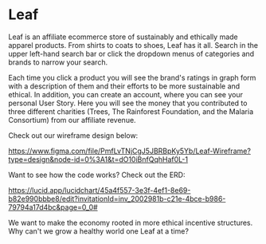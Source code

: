 # Leaf

Leaf is an affiliate ecommerce store of sustainably and ethically made apparel products. From shirts to coats to shoes, Leaf has it all. Search in the upper left-hand search bar or click the dropdown menus of categories and brands to narrow your search. 

Each time you click a product you will see the brand's ratings in graph form with a description of them and their efforts to be more sustainable and ethical. In addition, you can create an account, where you can see your personal User Story. Here you will see the money that you contributed to three different charities (Trees, The Rainforest Foundation, and the Malaria Consortium) from our affiliate revenue.

Check out our wireframe design below:

https://www.figma.com/file/PmfLvTNjCgJ5JBRBpKy5Yb/Leaf-Wireframe?type=design&node-id=0%3A1&t=dO10iBnfQqhHaf0L-1

Want to see how the code works? Check out the ERD:

https://lucid.app/lucidchart/45a4f557-3e3f-4ef1-8e69-b82e990bbbe8/edit?invitationId=inv_2002981b-c21e-4bce-b986-79794a17d4bc&page=0_0#

We want to make the economy rooted in more ethical incentive structures. Why can't we grow a healthy world one Leaf at a time?
